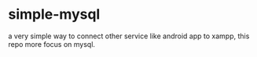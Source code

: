 # simple-mysql

a very simple way to connect other service like android app to xampp, this repo more focus on mysql.